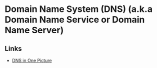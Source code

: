 # Domain Name System (DNS) (a.k.a Domain Name Service or Domain Name Server)

## Links

- [DNS in One Picture](https://roadmap.sh/guides/dns-in-one-picture)
